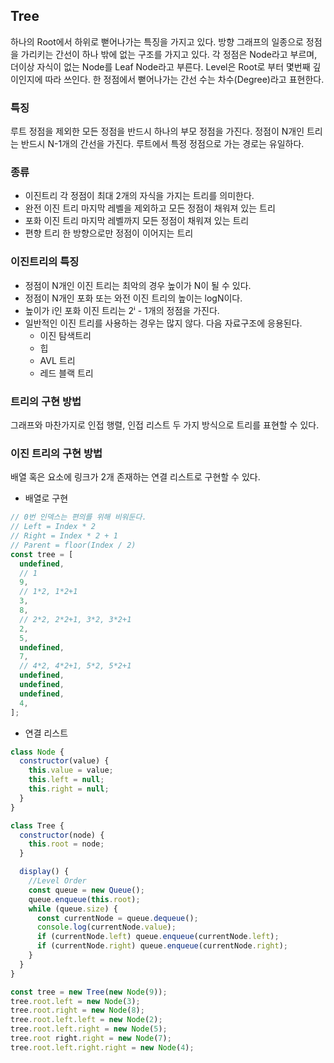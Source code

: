 ## Tree

하나의 Root에서 하위로 뻗어나가는 특징을 가지고 있다.
방향 그래프의 일종으로 정점을 가리키는 간선이 하나 밖에 없는 구조를 가지고 있다.
각 정점은 Node라고 부르며, 더이상 자식이 없는 Node를 Leaf Node라고 부른다.
Level은 Root로 부터 몇번째 깊이인지에 따라 쓰인다.
한 정점에서 뻗어나가는 간선 수는 차수(Degree)라고 표현한다.

### 특징

루트 정점을 제외한 모든 정점을 반드시 하나의 부모 정점을 가진다.
정점이 N개인 트리는 반드시 N-1개의 간선을 가진다.
루트에서 특정 정점으로 가는 경로는 유일하다.

### 종류

- 이진트리
  각 정점이 최대 2개의 자식을 가지는 트리를 의미한다.
- 완전 이진 트리
  마지막 레벨을 제외하고 모든 정점이 채워져 있는 트리
- 포화 이진 트리
  마지막 레벨까지 모든 정점이 채워져 있는 트리
- 편향 트리
  한 방향으로만 정점이 이어지는 트리

### 이진트리의 특징

- 정점이 N개인 이진 트리는 최악의 경우 높이가 N이 될 수 있다.
- 정점이 N개인 포화 또는 와전 이진 트리의 높이는 logN이다.
- 높이가 i인 포화 이진 트리는 2ⁱ - 1개의 정점을 가진다.
- 일반적인 이진 트리를 사용하는 경우는 많지 않다. 다음 자료구조에 응용된다.
  - 이진 탐색트리
  - 힙
  - AVL 트리
  - 레드 블랙 트리

### 트리의 구현 방법

그래프와 마찬가지로 인접 행렬, 인접 리스트 두 가지 방식으로 트리를 표현할 수 있다.

### 이진 트리의 구현 방법

배열 혹은 요소에 링크가 2개 존재하는 연결 리스트로 구현할 수 있다.

- 배열로 구현

```jsx
// 0번 인덱스는 편의를 위해 비워둔다.
// Left = Index * 2
// Right = Index * 2 + 1
// Parent = floor(Index / 2)
const tree = [
  undefined,
  // 1
  9,
  // 1*2, 1*2+1
  3,
  8,
  // 2*2, 2*2+1, 3*2, 3*2+1
  2,
  5,
  undefined,
  7,
  // 4*2, 4*2+1, 5*2, 5*2+1
  undefined,
  undefined,
  undefined,
  4,
];
```

- 연결 리스트

```jsx
class Node {
  constructor(value) {
    this.value = value;
    this.left = null;
    this.right = null;
  }
}

class Tree {
  constructor(node) {
    this.root = node;
  }

  display() {
    //Level Order
    const queue = new Queue();
    queue.enqueue(this.root);
    while (queue.size) {
      const currentNode = queue.dequeue();
      console.log(currentNode.value);
      if (currentNode.left) queue.enqueue(currentNode.left);
      if (currentNode.right) queue.enqueue(currentNode.right);
    }
  }
}

const tree = new Tree(new Node(9));
tree.root.left = new Node(3);
tree.root.right = new Node(8);
tree.root.left.left = new Node(2);
tree.root.left.right = new Node(5);
tree.root right.right = new Node(7);
tree.root.left.right.right = new Node(4);
```
